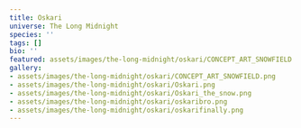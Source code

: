 ```yaml
---
title: Oskari
universe: The Long Midnight
species: ''
tags: []
bio: ''
featured: assets/images/the-long-midnight/oskari/CONCEPT_ART_SNOWFIELD.png
gallery:
- assets/images/the-long-midnight/oskari/CONCEPT_ART_SNOWFIELD.png
- assets/images/the-long-midnight/oskari/Oskari.png
- assets/images/the-long-midnight/oskari/Oskari_the_snow.png
- assets/images/the-long-midnight/oskari/oskaribro.png
- assets/images/the-long-midnight/oskari/oskarifinally.png
---
```

